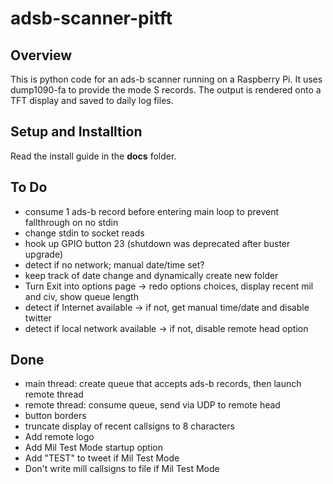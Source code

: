 # adsb-scanner-pitft

## Overview
This is python code for an ads-b scanner running on a Raspberry Pi.  It uses dump1090-fa to provide the mode S records.  The output is rendered onto a TFT display and saved to daily log files.

## Setup and Installtion
Read the install guide in the __docs__ folder.

## To Do
- consume 1 ads-b record before entering main loop to prevent fallthrough on no stdin
- change stdin to socket reads
- hook up GPIO button 23 (shutdown was deprecated after buster upgrade)
- detect if no network; manual date/time set?
- keep track of date change and dynamically create new folder
- Turn Exit into options page -> redo options choices, display recent mil and civ, show queue length
- detect if Internet available -> if not, get manual time/date and disable twitter
- detect if local network available -> if not, disable remote head option

## Done
- main thread: create queue that accepts ads-b records, then launch remote thread
- remote thread: consume queue, send via UDP to remote head
- button borders
- truncate display of recent callsigns to 8 characters
- Add remote logo
- Add Mil Test Mode startup option
- Add "TEST" to tweet if Mil Test Mode
- Don't write mill callsigns to file if Mil Test Mode